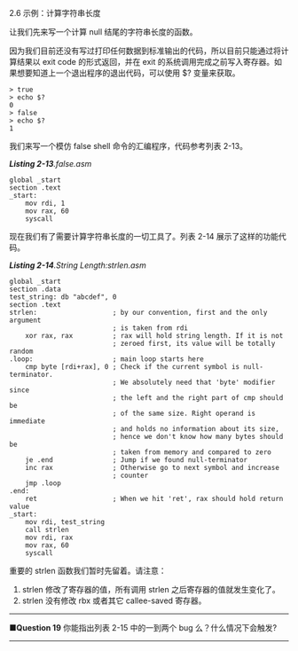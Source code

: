 2.6 示例：计算字符串长度

让我们先来写一个计算 null 结尾的字符串长度的函数。

因为我们目前还没有写过打印任何数据到标准输出的代码，所以目前只能通过将计算结果以 exit code 的形式返回，并在 exit 的系统调用完成之前写入寄存器。如果想要知道上一个退出程序的退出代码，可以使用 $? 变量来获取。

```
> true
> echo $?
0
> false
> echo $?
1
```

我们来写一个模仿 false shell 命令的汇编程序，代码参考列表 2-13。

_**Listing 2-13**.false.asm_

```
global _start
section .text
_start:
    mov rdi, 1
    mov rax, 60
    syscall
```

现在我们有了需要计算字符串长度的一切工具了。列表 2-14 展示了这样的功能代码。

_**Listing 2-14**.String Length:strlen.asm_

```
global _start
section .data
test_string: db "abcdef", 0
section .text
strlen:                   ; by our convention, first and the only argument
                          ; is taken from rdi
    xor rax, rax          ; rax will hold string length. If it is not
                          ; zeroed first, its value will be totally random
.loop:                    ; main loop starts here
    cmp byte [rdi+rax], 0 ; Check if the current symbol is null-terminator.
                          ; We absolutely need that 'byte' modifier since
                          ; the left and the right part of cmp should be
                          ; of the same size. Right operand is immediate
                          ; and holds no information about its size,
                          ; hence we don't know how many bytes should be
                          ; taken from memory and compared to zero
    je .end               ; Jump if we found null-terminator
    inc rax               ; Otherwise go to next symbol and increase
                          ; counter
    jmp .loop
.end:
    ret                   ; When we hit 'ret', rax should hold return value
_start:
    mov rdi, test_string
    call strlen
    mov rdi, rax
    mov rax, 60
    syscall
```

重要的 strlen 函数我们暂时先留着。请注意：

1. strlen 修改了寄存器的值，所有调用 strlen 之后寄存器的值就发生变化了。
2. strlen 没有修改 rbx 或者其它 callee-saved 寄存器。

---

**■Question 19** 你能指出列表 2-15 中的一到两个 bug 么？什么情况下会触发?

---



